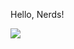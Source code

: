Hello, Nerds!

<a href="https://discord.com/users/718572010363420745">
    <img src="https://img.shields.io/badge/Discord-100000?logo=discord&style=social">
</a>
